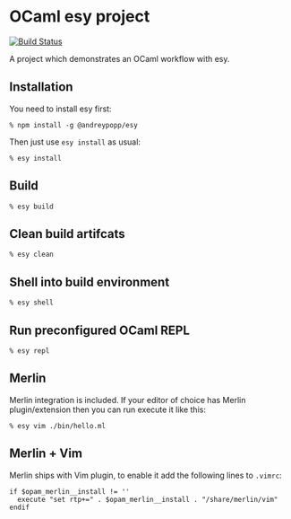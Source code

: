 # OCaml esy project

[![Build Status](https://travis-ci.org/andreypopp/esy-ocaml-project.svg?branch=master)](https://travis-ci.org/andreypopp/esy-ocaml-project)

A project which demonstrates an OCaml workflow with esy.

## Installation

You need to install esy first:

    % npm install -g @andreypopp/esy

Then just use `esy install` as usual:

    % esy install

## Build

    % esy build

## Clean build artifcats

    % esy clean

## Shell into build environment

    % esy shell

## Run preconfigured OCaml REPL

    % esy repl

## Merlin

Merlin integration is included. If your editor of choice has Merlin
plugin/extension then you can run execute it like this:

    % esy vim ./bin/hello.ml

## Merlin + Vim

Merlin ships with Vim plugin, to enable it add the following lines to `.vimrc`:

    if $opam_merlin__install != ''
      execute "set rtp+=" . $opam_merlin__install . "/share/merlin/vim"
    endif
